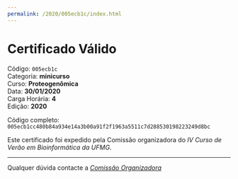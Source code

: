 ```yaml
---
permalink: /2020/005ecb1c/index.html
---
```


# Certificado Válido

Código: `005ecb1c`<br>
Categoria: **minicurso**<br>
Curso: **Proteogenômica**<br>
Data: **30/01/2020**<br>
Carga Horária: **4**<br>
Edição: **2020**<br>


Código completo: `005ecb1cc480b84a934e14a3b00a91f2f1963a5511c7d288530198223249d8bc`


Este certificado foi expedido pela Comissão organizadora do *IV Curso de Verão em Bioinformática da UFMG*.

----

Qualquer dúvida contacte a [_Comissão Organizadora_](<mailto:cursobioinfoufmg@gmail.com$subject=[Certificados]>)

